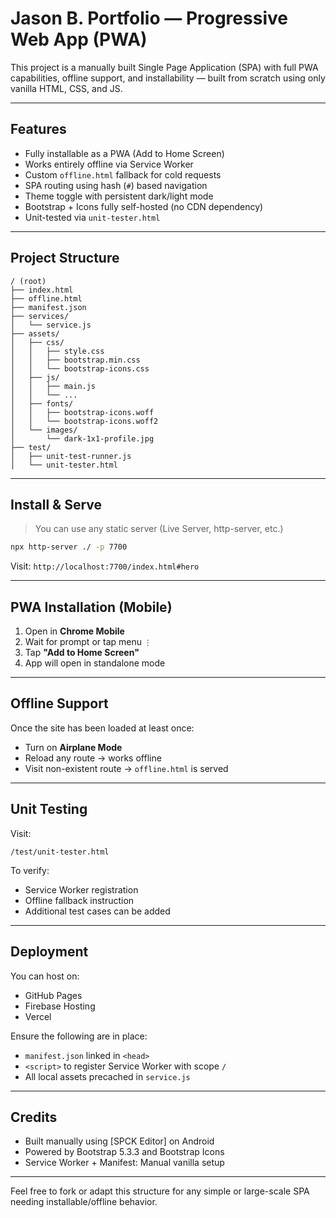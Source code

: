 # Jason B. Portfolio — Progressive Web App (PWA)

This project is a manually built Single Page Application (SPA) with full PWA capabilities, offline support, and installability — built from scratch using only vanilla HTML, CSS, and JS.

---

## Features

- Fully installable as a PWA (Add to Home Screen)
- Works entirely offline via Service Worker
- Custom `offline.html` fallback for cold requests
- SPA routing using hash (`#`) based navigation
- Theme toggle with persistent dark/light mode
- Bootstrap + Icons fully self-hosted (no CDN dependency)
- Unit-tested via `unit-tester.html`

---

## Project Structure

```
/ (root)
├── index.html
├── offline.html
├── manifest.json
├── services/
│   └── service.js
├── assets/
│   ├── css/
│   │   ├── style.css
│   │   ├── bootstrap.min.css
│   │   └── bootstrap-icons.css
│   ├── js/
│   │   ├── main.js
│   │   └── ...
│   ├── fonts/
│   │   ├── bootstrap-icons.woff
│   │   └── bootstrap-icons.woff2
│   └── images/
│       └── dark-1x1-profile.jpg
├── test/
│   ├── unit-test-runner.js
│   └── unit-tester.html
```

---

## Install & Serve

> You can use any static server (Live Server, http-server, etc.)

```bash
npx http-server ./ -p 7700
```

Visit: `http://localhost:7700/index.html#hero`

---

## PWA Installation (Mobile)

1. Open in **Chrome Mobile**
2. Wait for prompt or tap menu `⋮`
3. Tap **"Add to Home Screen"**
4. App will open in standalone mode

---

## Offline Support

Once the site has been loaded at least once:
- Turn on **Airplane Mode**
- Reload any route → works offline
- Visit non-existent route → `offline.html` is served

---

## Unit Testing

Visit:
```
/test/unit-tester.html
```
To verify:
- Service Worker registration
- Offline fallback instruction
- Additional test cases can be added

---

## Deployment

You can host on:
- GitHub Pages
- Firebase Hosting
- Vercel

Ensure the following are in place:
- `manifest.json` linked in `<head>`
- `<script>` to register Service Worker with scope `/`
- All local assets precached in `service.js`

---

## Credits

- Built manually using [SPCK Editor] on Android
- Powered by Bootstrap 5.3.3 and Bootstrap Icons
- Service Worker + Manifest: Manual vanilla setup

---

Feel free to fork or adapt this structure for any simple or large-scale SPA needing installable/offline behavior.
